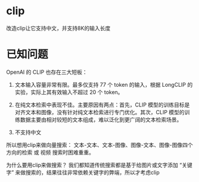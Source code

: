 # clip
改造clip让它支持中文，并支持8K的输入长度

# 已知问题

OpenAI 的 CLIP 也存在三大短板：

1. 文本输入容量非常有限。最多仅支持 77 个 token 的输入，根据 LongCLIP 的实验，实际上其有效输入不超过 20 个 token。

2. 在纯文本检索中表现不佳。主要原因有两点：首先，CLIP 模型的训练目标是对齐文本和图像，没有针对纯文本检索进行专门优化。其次，CLIP 模型的训练数据主要由相对较短的文本组成，难以泛化到更广阔的文本检索场景。

3. 不支持中文

所以想用clip来做向量搜索： 文本-文本、文本-图像、图像-文本、图像-图像四个方向的检索 或 视频 搜索时困难重重。

为什么要用clip来做搜索？ 我们都知道传统搜索都是基于给图片或文字添加 “关键字” 来做搜索的，结果往往非常依赖关键字的弊端，所以才考虑clip
